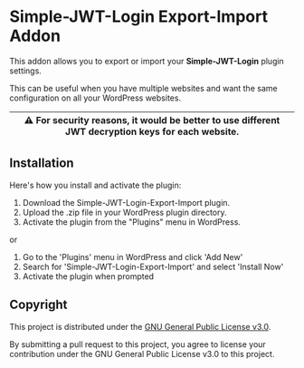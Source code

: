 # Simple-JWT-Login Export-Import Addon

This addon allows you to export or import your **Simple-JWT-Login** plugin settings.

This can be useful when you have multiple websites and want the same configuration on all your WordPress websites.

| :warning: For security reasons, it would be better to use different JWT decryption keys for each website. |
|-----------------------------------------------------------------------------------------------------------|


## Installation 

Here's how you install and activate the plugin:

1. Download the Simple-JWT-Login-Export-Import plugin.
2. Upload the .zip file in your WordPress plugin directory.
3. Activate the plugin from the "Plugins" menu in WordPress.

or

1. Go to the 'Plugins' menu in WordPress and click 'Add New'
2. Search for 'Simple-JWT-Login-Export-Import' and select 'Install Now'
3. Activate the plugin when prompted

## Copyright

This project is distributed under the [GNU General Public License v3.0](https://github.com/simple-jwt-login/export-import/blob/master/LICENSE).

By submitting a pull request to this project, you agree to license your contribution under the GNU General Public License v3.0 to this project.
